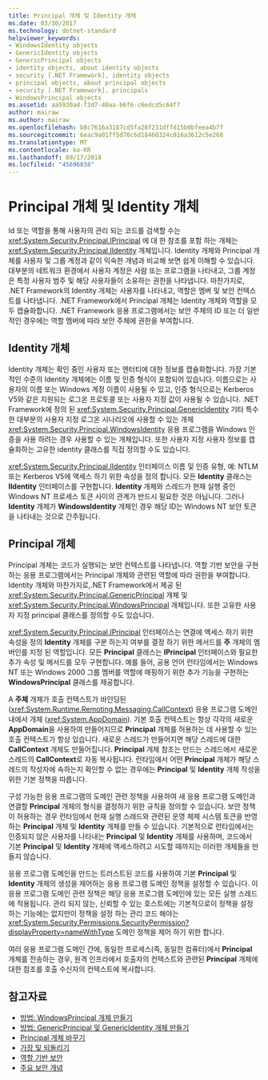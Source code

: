 ```yaml
---
title: Principal 개체 및 Identity 개체
ms.date: 03/30/2017
ms.technology: dotnet-standard
helpviewer_keywords:
- WindowsIdentity objects
- GenericIdentity objects
- GenericPrincipal objects
- identity objects, about identity objects
- security [.NET Framework], identity objects
- principal objects, about principal objects
- security [.NET Framework], principals
- WindowsPrincipal objects
ms.assetid: aa5930ad-f3d7-40aa-b6f6-c6edcd5c64f7
author: mairaw
ms.author: mairaw
ms.openlocfilehash: b8c7616a3187cd5fa28f231dffd15b0bfeea4b7f
ms.sourcegitcommit: 6eac9a01ff5d70c6d18460324c016a3612c5e268
ms.translationtype: MT
ms.contentlocale: ko-KR
ms.lasthandoff: 09/17/2018
ms.locfileid: "45696038"
---
```

# <a name="principal-and-identity-objects"></a>Principal 개체 및 Identity 개체
Id 또는 역할을 통해 사용자의 관리 되는 코드를 검색할 수는 <xref:System.Security.Principal.IPrincipal> 에 대 한 참조를 포함 하는 개체는 <xref:System.Security.Principal.IIdentity> 개체입니다. Identity 개체와 Principal 개체를 사용자 및 그룹 계정과 같이 익숙한 개념과 비교해 보면 쉽게 이해할 수 있습니다. 대부분의 네트워크 환경에서 사용자 계정은 사람 또는 프로그램을 나타내고, 그룹 계정은 특정 사용자 범주 및 해당 사용자들이 소유하는 권한을 나타냅니다. 마찬가지로, .NET Framework의 Identity 개체는 사용자를 나타내고, 역할은 멤버 및 보안 컨텍스트를 나타냅니다. .NET Framework에서 Principal 개체는 Identity 개체와 역할을 모두 캡슐화합니다. .NET Framework 응용 프로그램에서는 보안 주체의 ID 또는 더 일반적인 경우에는 역할 멤버에 따라 보안 주체에 권한을 부여합니다.  
  
## <a name="identity-objects"></a>Identity 개체  
 Identity 개체는 확인 중인 사용자 또는 엔터티에 대한 정보를 캡슐화합니다. 가장 기본적인 수준의 Identity 개체에는 이름 및 인증 형식이 포함되어 있습니다. 이름으로는 사용자의 이름 또는 Windows 계정 이름이 사용될 수 있고, 인증 형식으로는 Kerberos V5와 같은 지원되는 로그온 프로토콜 또는 사용자 지정 값이 사용될 수 있습니다. .NET Framework에 정의 된 <xref:System.Security.Principal.GenericIdentity> 기타 특수 한 대부분의 사용자 지정 로그온 시나리오에 사용할 수 있는 개체 <xref:System.Security.Principal.WindowsIdentity> 응용 프로그램을 Windows 인증을 사용 하려는 경우 사용할 수 있는 개체입니다. 또한 사용자 지정 사용자 정보를 캡슐화하는 고유한 identity 클래스를 직접 정의할 수도 있습니다.  
  
 <xref:System.Security.Principal.IIdentity> 인터페이스 이름 및 인증 유형, 예: NTLM 또는 Kerberos V5에 액세스 하기 위한 속성을 정의 합니다. 모든 **Identity** 클래스는 **IIdentity** 인터페이스를 구현합니다. **Identity** 개체와 스레드가 현재 실행 중인 Windows NT 프로세스 토큰 사이의 관계가 반드시 필요한 것은 아닙니다. 그러나 **Identity** 개체가 **WindowsIdentity** 개체인 경우 해당 ID는 Windows NT 보안 토큰을 나타내는 것으로 간주됩니다.  
  
## <a name="principal-objects"></a>Principal 개체  
 Principal 개체는 코드가 실행되는 보안 컨텍스트를 나타냅니다. 역할 기반 보안을 구현하는 응용 프로그램에서는 Principal 개체와 관련된 역할에 따라 권한을 부여합니다. Identity 개체와 마찬가지로,.NET Framework에서 제공 된 <xref:System.Security.Principal.GenericPrincipal> 개체 및 <xref:System.Security.Principal.WindowsPrincipal> 개체입니다. 또한 고유한 사용자 지정 principal 클래스를 정의할 수도 있습니다.  
  
 <xref:System.Security.Principal.IPrincipal> 인터페이스는 연결에 액세스 하기 위한 속성을 정의 **Identity** 개체를 구분 하는지 여부를 결정 하기 위한 메서드를 **주** 개체의 멤버인를 지정 된 역할입니다. 모든 **Principal** 클래스는 **IPrincipal** 인터페이스와 필요한 추가 속성 및 메서드를 모두 구현합니다. 예를 들어, 공용 언어 런타임에서는 Windows NT 또는 Windows 2000 그룹 멤버를 역할에 매핑하기 위한 추가 기능을 구현하는 **WindowsPrincipal** 클래스를 제공합니다.  
  
 A **주체** 개체가 호출 컨텍스트가 바인딩된 (<xref:System.Runtime.Remoting.Messaging.CallContext>) 응용 프로그램 도메인 내에서 개체 (<xref:System.AppDomain>). 기본 호출 컨텍스트는 항상 각각의 새로운 **AppDomain**을 사용하여 만들어지므로 **Principal** 개체를 허용하는 데 사용할 수 있는 호출 컨텍스트가 항상 있습니다. 새로운 스레드가 만들어지면 해당 스레드에 대한 **CallContext** 개체도 만들어집니다. **Principal** 개체 참조는 만드는 스레드에서 새로운 스레드의 **CallContext**로 자동 복사됩니다. 런타임에서 어떤 **Principal** 개체가 해당 스레드의 작성자에 속하는지 확인할 수 없는 경우에는 **Principal** 및 **Identity** 개체 작성을 위한 기본 정책을 따릅니다.  
  
 구성 가능한 응용 프로그램의 도메인 관련 정책을 사용하여 새 응용 프로그램 도메인과 연결할 **Principal** 개체의 형식을 결정하기 위한 규칙을 정의할 수 있습니다. 보안 정책이 허용하는 경우 런타임에서 현재 실행 스레드와 관련된 운영 체제 시스템 토큰을 반영하는 **Principal** 개체 및 **Identity** 개체를 만들 수 있습니다. 기본적으로 런타임에서는 인증되지 않은 사용자를 나타내는 **Principal** 및 **Identity** 개체를 사용하며, 코드에서 기본 **Principal** 및 **Identity** 개체에 액세스하려고 시도할 때까지는 이러한 개체들을 만들지 않습니다.  
  
 응용 프로그램 도메인을 만드는 트러스트된 코드를 사용하여 기본 **Principal** 및 **Identity** 개체의 생성을 제어하는 응용 프로그램 도메인 정책을 설정할 수 있습니다. 이 응용 프로그램 도메인 관련 정책은 해당 응용 프로그램 도메인에 있는 모든 실행 스레드에 적용됩니다. 관리 되지 않는, 신뢰할 수 있는 호스트에는 기본적으로이 정책을 설정 하는 기능에는 없지만이 정책을 설정 하는 관리 코드 해야는 <xref:System.Security.Permissions.SecurityPermission?displayProperty=nameWithType> 도메인 정책을 제어 하기 위한 합니다.  
  
 여러 응용 프로그램 도메인 간에, 동일한 프로세스(즉, 동일한 컴퓨터)에서 **Principal** 개체를 전송하는 경우, 원격 인프라에서 호출자의 컨텍스트와 관련된 **Principal** 개체에 대한 참조를 호출 수신자의 컨텍스트에 복사합니다.  
  
## <a name="see-also"></a>참고자료

- [방법: WindowsPrincipal 개체 만들기](../../../docs/standard/security/how-to-create-a-windowsprincipal-object.md)  
- [방법: GenericPrincipal 및 GenericIdentity 개체 만들기](../../../docs/standard/security/how-to-create-genericprincipal-and-genericidentity-objects.md)  
- [Principal 개체 바꾸기](../../../docs/standard/security/replacing-a-principal-object.md)  
- [가장 및 되돌리기](../../../docs/standard/security/impersonating-and-reverting.md)  
- [역할 기반 보안](../../../docs/standard/security/role-based-security.md)  
- [주요 보안 개념](../../../docs/standard/security/key-security-concepts.md)

